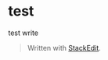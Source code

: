 # test

test write 


> Written with [StackEdit](https://stackedit.io/).
<!--stackedit_data:
eyJoaXN0b3J5IjpbLTczOTMwMDE4OF19
-->